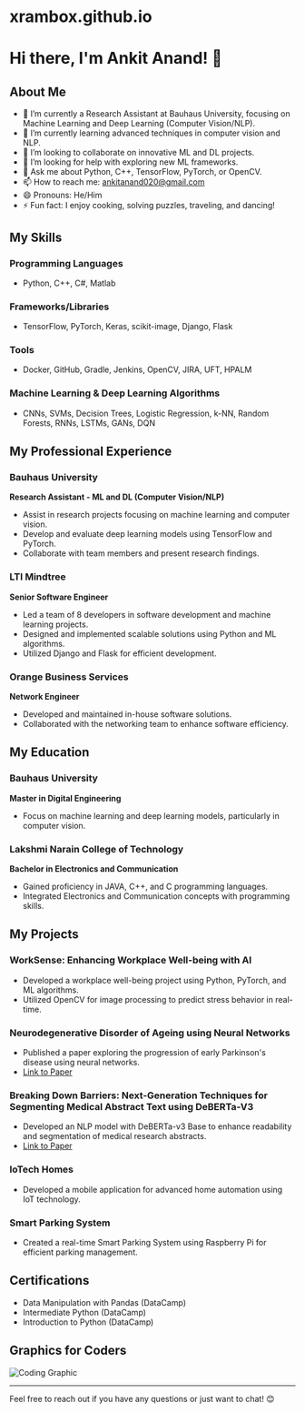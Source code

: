 # xrambox.github.io
# Hi there, I'm Ankit Anand! 👋

## About Me

- 🔭 I’m currently a Research Assistant at Bauhaus University, focusing on Machine Learning and Deep Learning (Computer Vision/NLP).
- 🌱 I’m currently learning advanced techniques in computer vision and NLP.
- 👯 I’m looking to collaborate on innovative ML and DL projects.
- 🤔 I’m looking for help with exploring new ML frameworks.
- 💬 Ask me about Python, C++, TensorFlow, PyTorch, or OpenCV.
- 📫 How to reach me: [ankitanand020@gmail.com](mailto:ankitanand020@gmail.com)
- 😄 Pronouns: He/Him
- ⚡ Fun fact: I enjoy cooking, solving puzzles, traveling, and dancing!

## My Skills

### Programming Languages
- Python, C++, C#, Matlab

### Frameworks/Libraries
- TensorFlow, PyTorch, Keras, scikit-image, Django, Flask

### Tools
- Docker, GitHub, Gradle, Jenkins, OpenCV, JIRA, UFT, HPALM

### Machine Learning & Deep Learning Algorithms
- CNNs, SVMs, Decision Trees, Logistic Regression, k-NN, Random Forests, RNNs, LSTMs, GANs, DQN

## My Professional Experience

### Bauhaus University
**Research Assistant - ML and DL (Computer Vision/NLP)**
- Assist in research projects focusing on machine learning and computer vision.
- Develop and evaluate deep learning models using TensorFlow and PyTorch.
- Collaborate with team members and present research findings.

### LTI Mindtree
**Senior Software Engineer**
- Led a team of 8 developers in software development and machine learning projects.
- Designed and implemented scalable solutions using Python and ML algorithms.
- Utilized Django and Flask for efficient development.

### Orange Business Services
**Network Engineer**
- Developed and maintained in-house software solutions.
- Collaborated with the networking team to enhance software efficiency.

## My Education

### Bauhaus University
**Master in Digital Engineering**
- Focus on machine learning and deep learning models, particularly in computer vision.

### Lakshmi Narain College of Technology
**Bachelor in Electronics and Communication**
- Gained proficiency in JAVA, C++, and C programming languages.
- Integrated Electronics and Communication concepts with programming skills.

## My Projects

### WorkSense: Enhancing Workplace Well-being with AI
- Developed a workplace well-being project using Python, PyTorch, and ML algorithms.
- Utilized OpenCV for image processing to predict stress behavior in real-time.

### Neurodegenerative Disorder of Ageing using Neural Networks
- Published a paper exploring the progression of early Parkinson's disease using neural networks.
- [Link to Paper](#)

### Breaking Down Barriers: Next-Generation Techniques for Segmenting Medical Abstract Text using DeBERTa-V3
- Developed an NLP model with DeBERTa-v3 Base to enhance readability and segmentation of medical research abstracts.
- [Link to Paper](#)

### IoTech Homes
- Developed a mobile application for advanced home automation using IoT technology.

### Smart Parking System
- Created a real-time Smart Parking System using Raspberry Pi for efficient parking management.

## Certifications
- Data Manipulation with Pandas (DataCamp)
- Intermediate Python (DataCamp)
- Introduction to Python (DataCamp)

## Graphics for Coders

![Coding Graphic](https://via.placeholder.com/600x400?text=Coding+Graphic)

---

Feel free to reach out if you have any questions or just want to chat! 😊
